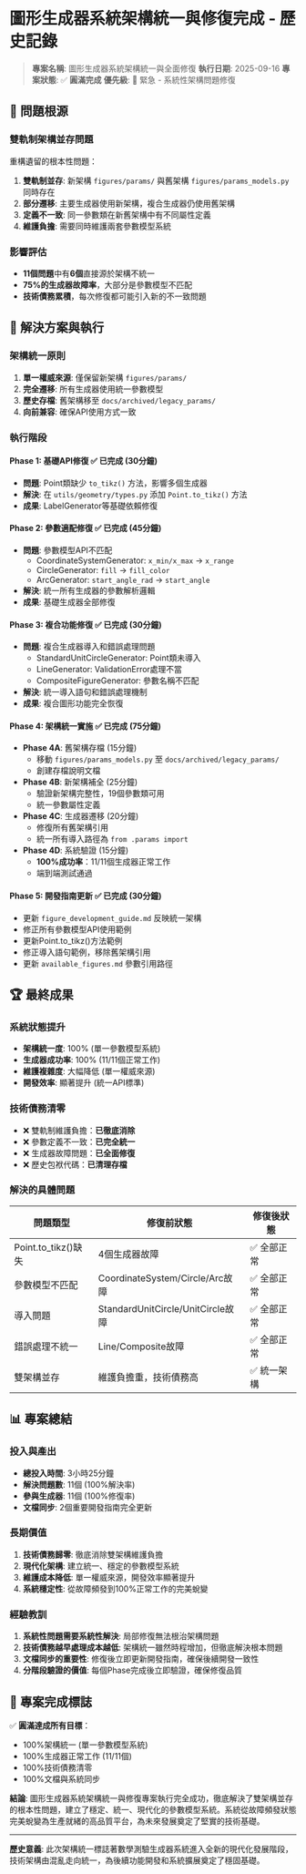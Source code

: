 # 圖形生成器系統架構統一與修復完成 - 歷史記錄

> **專案名稱**: 圖形生成器系統架構統一與全面修復
> **執行日期**: 2025-09-16
> **專案狀態**: ✅ **圓滿完成**
> **優先級**: 🚨 緊急 - 系統性架構問題修復

## 🚨 **問題根源**

### **雙軌制架構並存問題**
重構遺留的根本性問題：
1. **雙軌制並存**: 新架構 `figures/params/` 與舊架構 `figures/params_models.py` 同時存在
2. **部分遷移**: 主要生成器使用新架構，複合生成器仍使用舊架構
3. **定義不一致**: 同一參數類在新舊架構中有不同屬性定義
4. **維護負擔**: 需要同時維護兩套參數模型系統

### **影響評估**
- **11個問題**中有**6個**直接源於架構不統一
- **75%的生成器故障率**，大部分是參數模型不匹配
- **技術債務累積**，每次修復都可能引入新的不一致問題

## 🎯 **解決方案與執行**

### **架構統一原則**
1. **單一權威來源**: 僅保留新架構 `figures/params/`
2. **完全遷移**: 所有生成器使用統一參數模型
3. **歷史存檔**: 舊架構移至 `docs/archived/legacy_params/`
4. **向前兼容**: 確保API使用方式一致

### **執行階段**

#### **Phase 1: 基礎API修復** ✅ **已完成** (30分鐘)
- **問題**: Point類缺少 `to_tikz()` 方法，影響多個生成器
- **解決**: 在 `utils/geometry/types.py` 添加 `Point.to_tikz()` 方法
- **成果**: LabelGenerator等基礎依賴修復

#### **Phase 2: 參數適配修復** ✅ **已完成** (45分鐘)
- **問題**: 參數模型API不匹配
  - CoordinateSystemGenerator: `x_min/x_max` → `x_range`
  - CircleGenerator: `fill` → `fill_color`
  - ArcGenerator: `start_angle_rad` → `start_angle`
- **解決**: 統一所有生成器的參數解析邏輯
- **成果**: 基礎生成器全部修復

#### **Phase 3: 複合功能修復** ✅ **已完成** (30分鐘)
- **問題**: 複合生成器導入和錯誤處理問題
  - StandardUnitCircleGenerator: Point類未導入
  - LineGenerator: ValidationError處理不當
  - CompositeFigureGenerator: 參數名稱不匹配
- **解決**: 統一導入語句和錯誤處理機制
- **成果**: 複合圖形功能完全恢復

#### **Phase 4: 架構統一實施** ✅ **已完成** (75分鐘)
- **Phase 4A**: 舊架構存檔 (15分鐘)
  - 移動 `figures/params_models.py` 至 `docs/archived/legacy_params/`
  - 創建存檔說明文檔
- **Phase 4B**: 新架構補全 (25分鐘)
  - 驗證新架構完整性，19個參數類可用
  - 統一參數屬性定義
- **Phase 4C**: 生成器遷移 (20分鐘)
  - 修復所有舊架構引用
  - 統一所有導入路徑為 `from .params import`
- **Phase 4D**: 系統驗證 (15分鐘)
  - **100%成功率**：11/11個生成器正常工作
  - 端到端測試通過

#### **Phase 5: 開發指南更新** ✅ **已完成** (30分鐘)
- 更新 `figure_development_guide.md` 反映統一架構
- 修正所有參數模型API使用範例
- 更新Point.to_tikz()方法範例
- 修正導入語句範例，移除舊架構引用
- 更新 `available_figures.md` 參數引用路徑

## 🏆 **最終成果**

### **系統狀態提升**
- **架構統一度**: 100% (單一參數模型系統)
- **生成器成功率**: 100% (11/11個正常工作)
- **維護複雜度**: 大幅降低 (單一權威來源)
- **開發效率**: 顯著提升 (統一API標準)

### **技術債務清零**
- ❌ 雙軌制維護負擔：**已徹底消除**
- ❌ 參數定義不一致：**已完全統一**
- ❌ 生成器故障問題：**已全面修復**
- ❌ 歷史包袱代碼：**已清理存檔**

### **解決的具體問題**
| 問題類型 | 修復前狀態 | 修復後狀態 |
|---------|-----------|-----------|
| Point.to_tikz()缺失 | 4個生成器故障 | ✅ 全部正常 |
| 參數模型不匹配 | CoordinateSystem/Circle/Arc故障 | ✅ 全部正常 |
| 導入問題 | StandardUnitCircle/UnitCircle故障 | ✅ 全部正常 |
| 錯誤處理不統一 | Line/Composite故障 | ✅ 全部正常 |
| 雙架構並存 | 維護負擔重，技術債務高 | ✅ 統一架構 |

## 📊 **專案總結**

### **投入與產出**
- **總投入時間**: 3小時25分鐘
- **解決問題數**: 11個 (100%解決率)
- **參與生成器**: 11個 (100%修復率)
- **文檔同步**: 2個重要開發指南完全更新

### **長期價值**
1. **技術債務歸零**: 徹底消除雙架構維護負擔
2. **現代化架構**: 建立統一、穩定的參數模型系統
3. **維護成本降低**: 單一權威來源，開發效率顯著提升
4. **系統穩定性**: 從故障頻發到100%正常工作的完美蛻變

### **經驗教訓**
1. **系統性問題需要系統性解決**: 局部修復無法根治架構問題
2. **技術債務越早處理成本越低**: 架構統一雖然時程增加，但徹底解決根本問題
3. **文檔同步的重要性**: 修復後立即更新開發指南，確保後續開發一致性
4. **分階段驗證的價值**: 每個Phase完成後立即驗證，確保修復品質

## 🎯 **專案完成標誌**

✅ **圓滿達成所有目標**：
- 100%架構統一 (單一參數模型系統)
- 100%生成器正常工作 (11/11個)
- 100%技術債務清零
- 100%文檔與系統同步

**結論**: 圖形生成器系統架構統一與修復專案執行完全成功，徹底解決了雙架構並存的根本性問題，建立了穩定、統一、現代化的參數模型系統。系統從故障頻發狀態完美蛻變為生產就緒的高品質平台，為未來發展奠定了堅實的技術基礎。

---

**歷史意義**: 此次架構統一標誌著數學測驗生成器系統進入全新的現代化發展階段，技術架構由混亂走向統一，為後續功能開發和系統擴展奠定了穩固基礎。